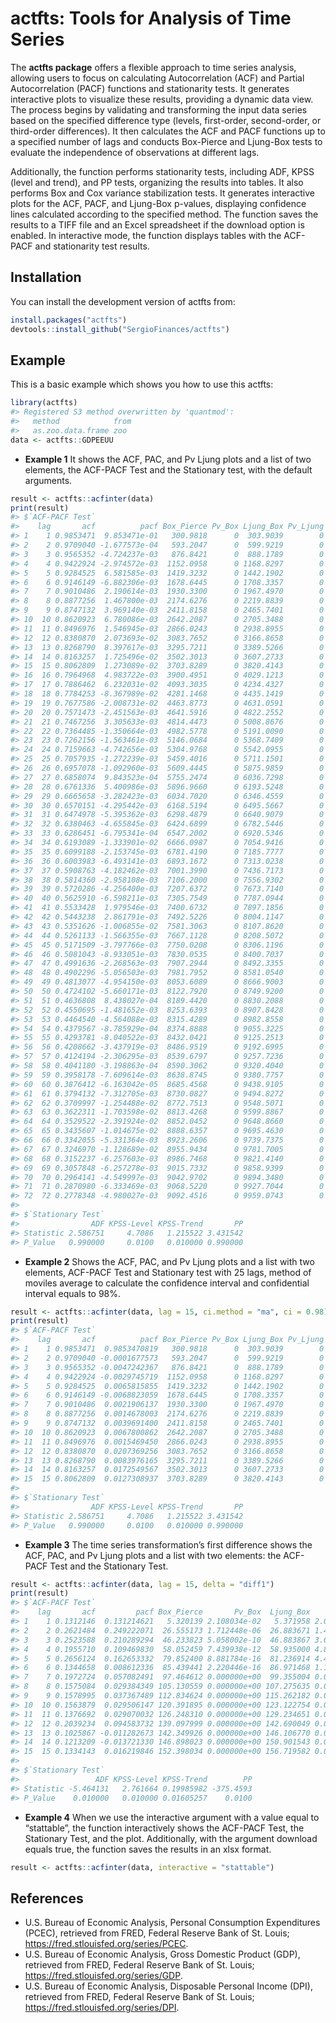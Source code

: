 
<!-- README.md is generated from README.Rmd. Please edit that file -->

# actfts: Tools for Analysis of Time Series

<!-- badges: start -->
<!-- badges: end -->

The **actfts package** offers a flexible approach to time series
analysis, allowing users to focus on calculating Autocorrelation (ACF)
and Partial Autocorrelation (PACF) functions and stationarity tests. It
generates interactive plots to visualize these results, providing a
dynamic data view. The process begins by validating and transforming the
input data series based on the specified difference type (levels,
first-order, second-order, or third-order differences). It then
calculates the ACF and PACF functions up to a specified number of lags
and conducts Box-Pierce and Ljung-Box tests to evaluate the independence
of observations at different lags.

Additionally, the function performs stationarity tests, including ADF,
KPSS (level and trend), and PP tests, organizing the results into
tables. It also performs Box and Cox variance stabilization tests. It
generates interactive plots for the ACF, PACF, and Ljung-Box p-values,
displaying confidence lines calculated according to the specified
method. The function saves the results to a TIFF file and an Excel
spreadsheet if the download option is enabled. In interactive mode, the
function displays tables with the ACF-PACF and stationarity test
results.

## Installation

You can install the development version of actfts from:

``` r
install.packages("actfts")
devtools::install_github("SergioFinances/actfts")
```

## Example

This is a basic example which shows you how to use this actfts:

``` r
library(actfts)
#> Registered S3 method overwritten by 'quantmod':
#>   method            from
#>   as.zoo.data.frame zoo
data <- actfts::GDPEEUU
```

- **Example 1** It shows the ACF, PAC, and Pv Ljung plots and a list of
  two elements, the ACF-PACF Test and the Stationary test, with the
  default arguments.

``` r
result <- actfts::acfinter(data)
print(result)
#> $`ACF-PACF Test`
#>    lag       acf          pacf Box_Pierce Pv_Box Ljung_Box Pv_Ljung
#> 1    1 0.9853471  9.853471e-01   300.9818      0  303.9039        0
#> 2    2 0.9709040 -1.677573e-04   593.2047      0  599.9219        0
#> 3    3 0.9565352 -4.724237e-03   876.8421      0  888.1789        0
#> 4    4 0.9422924 -2.974572e-03  1152.0958      0 1168.8297        0
#> 5    5 0.9284525  6.581585e-03  1419.3232      0 1442.1902        0
#> 6    6 0.9146149 -6.882306e-03  1678.6445      0 1708.3357        0
#> 7    7 0.9010486  2.190614e-03  1930.3300      0 1967.4970        0
#> 8    8 0.8877256  1.467800e-03  2174.6276      0 2219.8839        0
#> 9    9 0.8747132  3.969140e-03  2411.8158      0 2465.7401        0
#> 10  10 0.8620923  6.780086e-03  2642.2087      0 2705.3488        0
#> 11  11 0.8496976  1.546945e-03  2866.0243      0 2938.8955        0
#> 12  12 0.8380870  2.073693e-02  3083.7652      0 3166.8658        0
#> 13  13 0.8268790  8.397617e-03  3295.7211      0 3389.5266        0
#> 14  14 0.8163257  1.725496e-02  3502.3013      0 3607.2733        0
#> 15  15 0.8062809  1.273089e-02  3703.8289      0 3820.4143        0
#> 16  16 0.7964968  4.983722e-03  3900.4951      0 4029.1213        0
#> 17  17 0.7886462  6.232031e-02  4093.3035      0 4234.4327        0
#> 18  18 0.7784253 -8.367989e-02  4281.1468      0 4435.1419        0
#> 19  19 0.7677586 -2.008731e-02  4463.8773      0 4631.0591        0
#> 20  20 0.7571473 -2.451563e-03  4641.5916      0 4822.2552        0
#> 21  21 0.7467256  3.305633e-03  4814.4473      0 5008.8676        0
#> 22  22 0.7364485 -1.350664e-03  4982.5778      0 5191.0090        0
#> 23  23 0.7262156 -1.563461e-03  5146.0684      0 5368.7409        0
#> 24  24 0.7159663 -4.742656e-03  5304.9768      0 5542.0955        0
#> 25  25 0.7057935 -1.272239e-03  5459.4016      0 5711.1501        0
#> 26  26 0.6957078 -1.092960e-03  5609.4445      0 5875.9859        0
#> 27  27 0.6858074  9.843523e-04  5755.2474      0 6036.7298        0
#> 28  28 0.6761336  5.400986e-03  5896.9660      0 6193.5248        0
#> 29  29 0.6665658 -3.282423e-03  6034.7020      0 6346.4559        0
#> 30  30 0.6570151 -4.295442e-03  6168.5194      0 6495.5667        0
#> 31  31 0.6474978 -5.395362e-03  6298.4879      0 6640.9079        0
#> 32  32 0.6380463 -4.655845e-03  6424.6899      0 6782.5446        0
#> 33  33 0.6286451 -6.795341e-04  6547.2002      0 6920.5346        0
#> 34  34 0.6193089 -1.333901e-02  6666.0987      0 7054.9416        0
#> 35  35 0.6099188 -2.153745e-03  6781.4190      0 7185.7777        0
#> 36  36 0.6003983 -6.493141e-03  6893.1672      0 7313.0238        0
#> 37  37 0.5908763 -4.182462e-03  7001.3990      0 7436.7173        0
#> 38  38 0.5814360 -2.958108e-03  7106.2000      0 7556.9302        0
#> 39  39 0.5720286 -4.256400e-03  7207.6372      0 7673.7140        0
#> 40  40 0.5625910 -6.598211e-03  7305.7549      0 7787.0944        0
#> 41  41 0.5533428  1.979546e-03  7400.6732      0 7897.1856        0
#> 42  42 0.5443238  2.861791e-03  7492.5226      0 8004.1147        0
#> 43  43 0.5351626 -1.006855e-02  7581.3063      0 8107.8620        0
#> 44  44 0.5261133 -1.566355e-03  7667.1128      0 8208.5072        0
#> 45  45 0.5171509 -3.797766e-03  7750.0208      0 8306.1196        0
#> 46  46 0.5081043 -8.933051e-03  7830.0535      0 8400.7037        0
#> 47  47 0.4991636 -2.268563e-03  7907.2944      0 8492.3355        0
#> 48  48 0.4902296 -5.056503e-03  7981.7952      0 8581.0540        0
#> 49  49 0.4813077 -4.954150e-03  8053.6089      0 8666.9003        0
#> 50  50 0.4724102 -5.660171e-03  8122.7920      0 8749.9200        0
#> 51  51 0.4636808  8.438027e-04  8189.4420      0 8830.2088        0
#> 52  52 0.4550695 -1.481652e-03  8253.6393      0 8907.8428        0
#> 53  53 0.4464540 -4.564088e-03  8315.4289      0 8982.8558        0
#> 54  54 0.4379567 -8.785929e-04  8374.8888      0 9055.3225        0
#> 55  55 0.4293781 -8.040522e-03  8432.0421      0 9125.2513        0
#> 56  56 0.4208662 -3.437919e-03  8486.9519      0 9192.6995        0
#> 57  57 0.4124194 -2.306295e-03  8539.6797      0 9257.7236        0
#> 58  58 0.4041180 -3.198863e-04  8590.3062      0 9320.4040        0
#> 59  59 0.3958178 -7.609614e-03  8638.8745      0 9380.7757        0
#> 60  60 0.3876412 -6.163042e-05  8685.4568      0 9438.9105        0
#> 61  61 0.3794132 -7.312705e-03  8730.0827      0 9494.8272        0
#> 62  62 0.3709997 -1.254488e-02  8772.7513      0 9548.5071        0
#> 63  63 0.3622311 -1.703598e-02  8813.4268      0 9599.8867        0
#> 64  64 0.3529522 -2.391924e-02  8852.0452      0 9648.8660        0
#> 65  65 0.3435607 -1.014675e-02  8888.6357      0 9695.4630        0
#> 66  66 0.3342055 -5.331364e-03  8923.2606      0 9739.7375        0
#> 67  67 0.3246970 -1.128689e-02  8955.9434      0 9781.7005        0
#> 68  68 0.3152237 -6.257603e-03  8986.7468      0 9821.4140        0
#> 69  69 0.3057848 -6.257278e-03  9015.7332      0 9858.9399        0
#> 70  70 0.2964141 -4.549997e-03  9042.9702      0 9894.3480        0
#> 71  71 0.2870980 -6.333469e-03  9068.5220      0 9927.7044        0
#> 72  72 0.2778348 -4.980027e-03  9092.4516      0 9959.0743        0
#> 
#> $`Stationary Test`
#>                ADF KPSS-Level KPSS-Trend       PP
#> Statistic 2.586751     4.7086   1.215522 3.431542
#> P_Value   0.990000     0.0100   0.010000 0.990000
```

- **Example 2** Shows the ACF, PAC, and Pv Ljung plots and a list with
  two elements, ACF-PACF Test and Stationary test with 25 lags, method
  of moviles average to calculate the confidence interval and
  confidential interval equals to 98%.

``` r
result <- actfts::acfinter(data, lag = 15, ci.method = "ma", ci = 0.98)
print(result)
#> $`ACF-PACF Test`
#>    lag       acf          pacf Box_Pierce Pv_Box Ljung_Box Pv_Ljung
#> 1    1 0.9853471  0.9853470819   300.9818      0  303.9039        0
#> 2    2 0.9709040 -0.0001677573   593.2047      0  599.9219        0
#> 3    3 0.9565352 -0.0047242367   876.8421      0  888.1789        0
#> 4    4 0.9422924 -0.0029745719  1152.0958      0 1168.8297        0
#> 5    5 0.9284525  0.0065815855  1419.3232      0 1442.1902        0
#> 6    6 0.9146149 -0.0068823059  1678.6445      0 1708.3357        0
#> 7    7 0.9010486  0.0021906137  1930.3300      0 1967.4970        0
#> 8    8 0.8877256  0.0014678003  2174.6276      0 2219.8839        0
#> 9    9 0.8747132  0.0039691400  2411.8158      0 2465.7401        0
#> 10  10 0.8620923  0.0067800862  2642.2087      0 2705.3488        0
#> 11  11 0.8496976  0.0015469450  2866.0243      0 2938.8955        0
#> 12  12 0.8380870  0.0207369256  3083.7652      0 3166.8658        0
#> 13  13 0.8268790  0.0083976165  3295.7211      0 3389.5266        0
#> 14  14 0.8163257  0.0172549567  3502.3013      0 3607.2733        0
#> 15  15 0.8062809  0.0127308937  3703.8289      0 3820.4143        0
#> 
#> $`Stationary Test`
#>                ADF KPSS-Level KPSS-Trend       PP
#> Statistic 2.586751     4.7086   1.215522 3.431542
#> P_Value   0.990000     0.0100   0.010000 0.990000
```

- **Example 3** The time series transformation’s first difference shows
  the ACF, PAC, and Pv Ljung plots and a list with two elements: the
  ACF-PACF Test and the Stationary Test.

``` r
result <- actfts::acfinter(data, lag = 15, delta = "diff1")
print(result)
#> $`ACF-PACF Test`
#>    lag       acf         pacf Box_Pierce       Pv_Box  Ljung_Box     Pv_Ljung
#> 1    1 0.1312146  0.131214621   5.320139 2.108034e-02   5.371958 2.046299e-02
#> 2    2 0.2621484  0.249222071  26.555173 1.712448e-06  26.883671 1.453065e-06
#> 3    3 0.2523588  0.210289294  46.233823 5.058002e-10  46.883867 3.679027e-10
#> 4    4 0.1955710  0.109469830  58.052459 7.439938e-12  58.935000 4.855782e-12
#> 5    5 0.2656124  0.162653332  79.852400 8.881784e-16  81.236914 4.440892e-16
#> 6    6 0.1344658  0.008612336  85.439441 2.220446e-16  86.971468 1.110223e-16
#> 7    7 0.1972724  0.057082491  97.464612 0.000000e+00  99.355004 0.000000e+00
#> 8    8 0.1575084  0.029384349 105.130559 0.000000e+00 107.275635 0.000000e+00
#> 9    9 0.1578995  0.037367489 112.834624 0.000000e+00 115.262182 0.000000e+00
#> 10  10 0.1563879  0.029506147 120.391895 0.000000e+00 123.122754 0.000000e+00
#> 11  11 0.1376692  0.029070032 126.248310 0.000000e+00 129.234651 0.000000e+00
#> 12  12 0.2039234  0.094583732 139.097999 0.000000e+00 142.690049 0.000000e+00
#> 13  13 0.1025867 -0.011282673 142.349926 0.000000e+00 146.106770 0.000000e+00
#> 14  14 0.1213209 -0.013721330 146.898023 0.000000e+00 150.901543 0.000000e+00
#> 15  15 0.1334143  0.016219846 152.398034 0.000000e+00 156.719582 0.000000e+00
#> 
#> $`Stationary Test`
#>                 ADF KPSS-Level KPSS-Trend        PP
#> Statistic -5.464131   2.761664 0.19985982 -375.4593
#> P_Value    0.010000   0.010000 0.01605257    0.0100
```

- **Example 4** When we use the interactive argument with a value equal
  to “stattable”, the function interactively shows the ACF-PACF Test,
  the Stationary Test, and the plot. Additionally, with the argument
  download equals true, the function saves the results in an xlsx
  format.

``` r
result <- actfts::acfinter(data, interactive = "stattable")
```

## References

- U.S. Bureau of Economic Analysis, Personal Consumption Expenditures
  (PCEC), retrieved from FRED, Federal Reserve Bank of St. Louis;
  <https://fred.stlouisfed.org/series/PCEC>.
- U.S. Bureau of Economic Analysis, Gross Domestic Product (GDP),
  retrieved from FRED, Federal Reserve Bank of St. Louis;
  <https://fred.stlouisfed.org/series/GDP>.
- U.S. Bureau of Economic Analysis, Disposable Personal Income (DPI),
  retrieved from FRED, Federal Reserve Bank of St. Louis;
  <https://fred.stlouisfed.org/series/DPI>.
